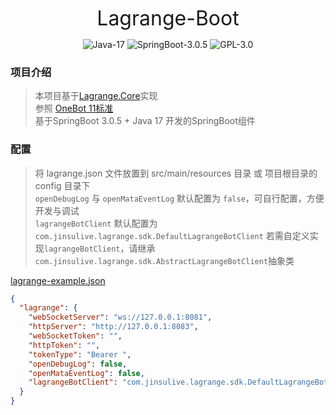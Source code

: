 <p align="center"><font size="6">Lagrange-Boot</font></p>

<p align="center">
    <img alt="Java-17" src="https://img.shields.io/badge/Java-17-brightgreen.svg"/>
    <img alt="SpringBoot-3.0.5" src="https://img.shields.io/badge/SpringBoot-3.0.5-green.svg"/>
    <img alt="GPL-3.0" src="https://img.shields.io/badge/license-GPL%203.0-blue.svg"/>
</p>

[//]: # (<p align="center">)

[//]: # (    <a href="https://github.com/jinsulive/lagrange-boot" target="_blank">)

[//]: # (        <img alt="lagrange-boot" src="https://img.shields.io/github/stars/jinsulive/lagrange-boot.svg?style=social&label=Stars"/>)

[//]: # (    </a>)

[//]: # (    <a href="https://gitee.com/jinsulive/lagrange-boot" target="_blank">)

[//]: # (        <img alt="lagrange-boot" src="https://gitee.com/jinsulive/lagrange-boot/badge/star.svg"/>)

[//]: # (    </a> )

[//]: # (</p>)

### 项目介绍

> 本项目基于[Lagrange.Core](https://github.com/KonataDev/Lagrange.Core)实现  
> 参照 [OneBot 11标准](https://github.com/botuniverse/onebot-11)  
> 基于SpringBoot 3.0.5 + Java 17 开发的SpringBoot组件

### 配置

> 将 lagrange.json 文件放置到 src/main/resources 目录 或 项目根目录的 config 目录下  
> `openDebugLog` 与 `openMataEventLog` 默认配置为 `false`，可自行配置，方便开发与调试  
> `lagrangeBotClient` 默认配置为 `com.jinsulive.lagrange.sdk.DefaultLagrangeBotClient`
> 若需自定义实现`lagrangeBotClient`，请继承`com.jinsulive.lagrange.sdk.AbstractLagrangeBotClient`抽象类

[lagrange-example.json](./lagrange-spring-boot-starter/src/main/resources/lagrange-example.json)

```json
{
  "lagrange": {
    "webSocketServer": "ws://127.0.0.1:8081",
    "httpServer": "http://127.0.0.1:8083",
    "webSocketToken": "",
    "httpToken": "",
    "tokenType": "Bearer ",
    "openDebugLog": false,
    "openMataEventLog": false,
    "lagrangeBotClient": "com.jinsulive.lagrange.sdk.DefaultLagrangeBotClient"
  }
}
```